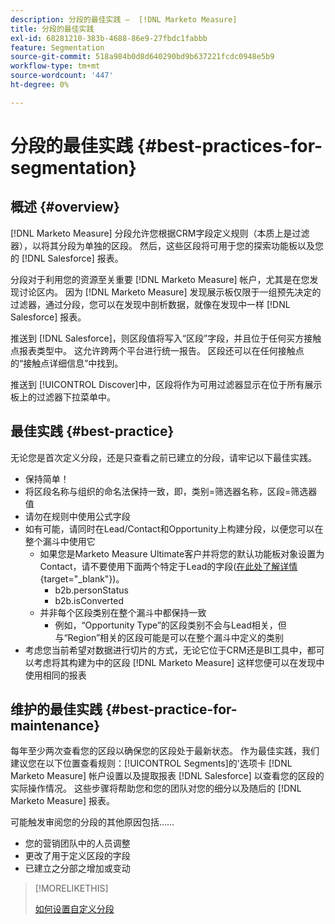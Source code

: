 ```yaml
---
description: 分段的最佳实践 —  [!DNL Marketo Measure]
title: 分段的最佳实践
exl-id: 68281210-383b-4688-86e9-27fbdc1fabbb
feature: Segmentation
source-git-commit: 518a984b0d8d640290bd9b637221fcdc0948e5b9
workflow-type: tm+mt
source-wordcount: '447'
ht-degree: 0%

---
```


# 分段的最佳实践 {#best-practices-for-segmentation}

## 概述 {#overview}

[!DNL Marketo Measure] 分段允许您根据CRM字段定义规则（本质上是过滤器），以将其分段为单独的区段。 然后，这些区段将可用于您的探索功能板以及您的 [!DNL Salesforce] 报表。

分段对于利用您的资源至关重要 [!DNL Marketo Measure] 帐户，尤其是在您发现讨论区内。 因为 [!DNL Marketo Measure] 发现展示板仅限于一组预先决定的过滤器，通过分段，您可以在发现中剖析数据，就像在发现中一样 [!DNL Salesforce] 报表。

推送到 [!DNL Salesforce]，则区段值将写入“区段”字段，并且位于任何买方接触点报表类型中。 这允许跨两个平台进行统一报告。 区段还可以在任何接触点的“接触点详细信息”中找到。

推送到 [!UICONTROL Discover]中，区段将作为可用过滤器显示在位于所有展示板上的过滤器下拉菜单中。

## 最佳实践 {#best-practice}

无论您是首次定义分段，还是只查看之前已建立的分段，请牢记以下最佳实践。

* 保持简单！
* 将区段名称与组织的命名法保持一致，即，类别=筛选器名称，区段=筛选器值
* 请勿在规则中使用公式字段
* 如有可能，请同时在Lead/Contact和Opportunity上构建分段，以便您可以在整个漏斗中使用它
   * 如果您是Marketo Measure Ultimate客户并将您的默认功能板对象设置为Contact，请不要使用下面两个特定于Lead的字段([在此处了解详情](/help/marketo-measure-ultimate/data-integrity-requirement.md){target="_blank"})。
      * b2b.personStatus
      * b2b.isConverted
   * 并非每个区段类别在整个漏斗中都保持一致
      * 例如，“Opportunity Type”的区段类别不会与Lead相关，但与“Region”相关的区段可能是可以在整个漏斗中定义的类别
* 考虑您当前希望对数据进行切片的方式，无论它位于CRM还是BI工具中，都可以考虑将其构建为中的区段 [!DNL Marketo Measure] 这样您便可以在发现中使用相同的报表

## 维护的最佳实践 {#best-practice-for-maintenance}

每年至少两次查看您的区段以确保您的区段处于最新状态。 作为最佳实践，我们建议您在以下位置查看规则：[!UICONTROL Segments]的&#39;选项卡 [!DNL Marketo Measure] 帐户设置以及提取报表 [!DNL Salesforce] 以查看您的区段的实际操作情况。 这些步骤将帮助您和您的团队对您的细分以及随后的 [!DNL Marketo Measure] 报表。

可能触发审阅您的分段的其他原因包括……

* 您的营销团队中的人员调整
* 更改了用于定义区段的字段
* 已建立之分部之增加或变动

>[!MORELIKETHIS]
>
>[如何设置自定义分段](/help/advanced-marketo-measure-features/segmentation/custom-segmentation.md)
